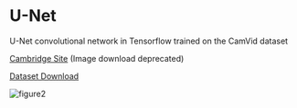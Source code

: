# U-Net
U-Net convolutional network in Tensorflow trained on the CamVid dataset

[Cambridge Site](http://mi.eng.cam.ac.uk/research/projects/VideoRec/CamVid/) (Image download deprecated)

[Dataset Download](https://www.kaggle.com/datasets/carlolepelaars/camvid?resource=download)

![figure2](https://github.com/dylan-berndt/U-Net/assets/33700799/53c42e2f-179e-4804-8d0b-786f17d86a45)
